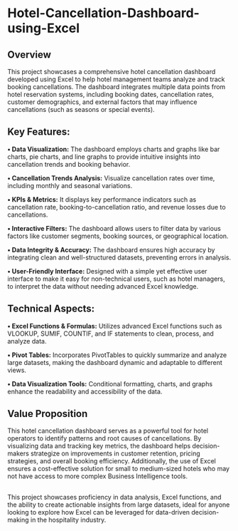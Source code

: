 # Hotel-Cancellation-Dashboard-using-Excel

## Overview
This project showcases a comprehensive hotel cancellation dashboard developed using Excel to help hotel management teams analyze and track booking cancellations. The dashboard integrates multiple data points from hotel reservation systems, including booking dates, cancellation rates, customer demographics, and external factors that may influence cancellations (such as seasons or special events).

## Key Features:
**• Data Visualization:** The dashboard employs charts and graphs like bar charts, pie charts, and line graphs to provide intuitive insights into cancellation trends and booking behavior.

**• Cancellation Trends Analysis:** Visualize cancellation rates over time, including monthly and seasonal variations.

**• KPIs & Metrics:** It displays key performance indicators such as cancellation rate, booking-to-cancellation ratio, and revenue losses due to cancellations.

**• Interactive Filters:** The dashboard allows users to filter data by various factors like customer segments, booking sources, or geographical location.

**• Data Integrity & Accuracy:** The dashboard ensures high accuracy by integrating clean and well-structured datasets, preventing errors in analysis.

**• User-Friendly Interface:** Designed with a simple yet effective user interface to make it easy for non-technical users, such as hotel managers, to interpret the data without needing advanced Excel knowledge.

## Technical Aspects:
**• Excel Functions & Formulas:** Utilizes advanced Excel functions such as VLOOKUP, SUMIF, COUNTIF, and IF statements to clean, process, and analyze data.

**• Pivot Tables:** Incorporates PivotTables to quickly summarize and analyze large datasets, making the dashboard dynamic and adaptable to different views.

**• Data Visualization Tools:** Conditional formatting, charts, and graphs enhance the readability and accessibility of the data.

## Value Proposition
This hotel cancellation dashboard serves as a powerful tool for hotel operators to identify patterns and root causes of cancellations. By visualizing data and tracking key metrics, the dashboard helps decision-makers strategize on improvements in customer retention, pricing strategies, and overall booking efficiency. Additionally, the use of Excel ensures a cost-effective solution for small to medium-sized hotels who may not have access to more complex Business Intelligence tools.

## 
This project showcases proficiency in data analysis, Excel functions, and the ability to create actionable insights from large datasets, ideal for anyone looking to explore how Excel can be leveraged for data-driven decision-making in the hospitality industry.
